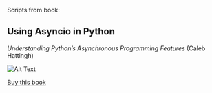 Scripts from book:
## Using Asyncio in Python
*Understanding Python’s Asynchronous
Programming Features* 
(Caleb Hattingh)

![Alt Text](https://m.media-amazon.com/images/I/81T86f+8jwL._AC_UL960_QL65_.jpg)

[Buy this book](http://www.github.com/)